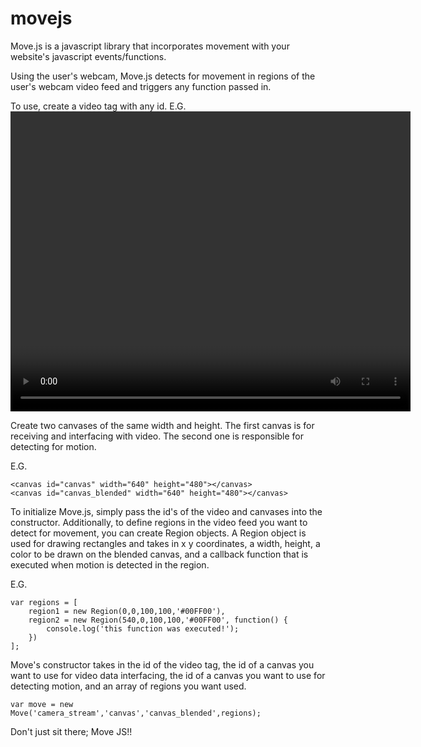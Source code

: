 movejs
======

Move.js is a javascript library that incorporates movement with your website's javascript events/functions.

Using the user's webcam, Move.js detects for movement in regions of the user's webcam video feed and triggers
any function passed in.

To use, create a video tag with any id.
E.G.
  	<video id="camera_stream" width="640" height="480" autoplay></video>
      
Create two canvases of the same width and height. The first canvas is for receiving and interfacing with video. 
The second one is responsible for detecting for motion. 

E.G.

	<canvas id="canvas" width="640" height="480"></canvas>
	<canvas id="canvas_blended" width="640" height="480"></canvas>

To initialize Move.js, simply pass the id's of the video and canvases into the constructor. Additionally, to
define regions in the video feed you want to detect for movement, you can create Region objects. A Region
object is used for drawing rectangles and takes in x y coordinates, a width, height, a 
color to be drawn on the blended canvas, and a callback function that is executed when motion is detected
in the region.

E.G.

  	var regions = [
		region1 = new Region(0,0,100,100,'#00FF00'),
		region2 = new Region(540,0,100,100,'#00FF00', function() {
			console.log('this function was executed!');
		})
	];
        
Move's constructor takes in the id of the video tag, the id of a canvas you want to use 
for video data interfacing, the id of a canvas you want to use for detecting motion, and an
array of regions you want used.
        
	var move = new Move('camera_stream','canvas','canvas_blended',regions);
        
Don't just sit there; Move JS!!

